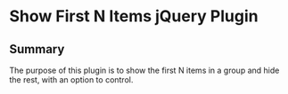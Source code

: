 # Show First N Items jQuery Plugin

## Summary
The purpose of this plugin is to show the first N items in a group and hide the rest, with an option to control.
